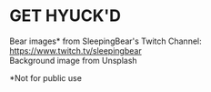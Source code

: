 # GET HYUCK'D

Bear images* from SleepingBear's Twitch Channel: https://www.twitch.tv/sleepingbear </br>
Background image from Unsplash

*Not for public use
